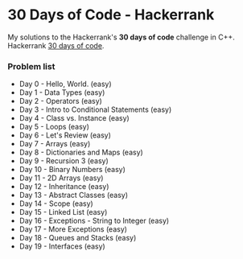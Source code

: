 # 30 Days of Code - Hackerrank
My solutions to the Hackerrank's **30 days of code** challenge in C++.
Hackerrank [30 days of code](https://www.hackerrank.com/domains/tutorials/30-days-of-code).
### Problem list
- Day 0 - Hello, World. (easy)
- Day 1 - Data Types (easy)
- Day 2 - Operators (easy)
- Day 3 - Intro to Conditional Statements (easy)
- Day 4 - Class vs. Instance (easy)
- Day 5 - Loops (easy)
- Day 6 - Let's Review (easy)
- Day 7 - Arrays (easy)
- Day 8 - Dictionaries and Maps (easy)
- Day 9 - Recursion 3 (easy)
- Day 10 - Binary Numbers (easy)
- Day 11 - 2D Arrays (easy)
- Day 12 - Inheritance (easy)
- Day 13 - Abstract Classes (easy)
- Day 14 - Scope (easy)
- Day 15 - Linked List (easy)
- Day 16 - Exceptions - String to Integer (easy)
- Day 17 - More Exceptions (easy)
- Day 18 - Queues and Stacks (easy)
- Day 19 - Interfaces (easy)

